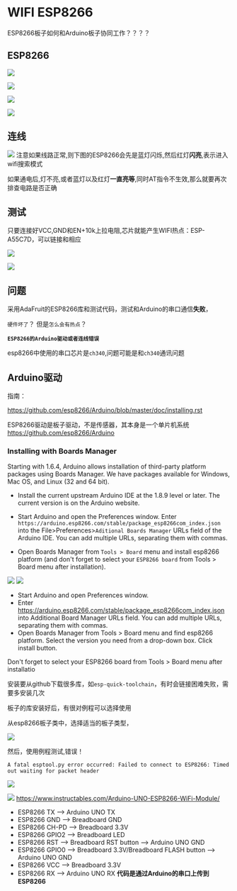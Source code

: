 # WIFI ESP8266

ESP8266板子如何和Arduino板子协同工作？？？？


## ESP8266

![](img/ESP8266.jpg)

![](img/ESP8266/esp8266_pins.jpg)

![](img/ESP8266/esp8266_pins_1.jpg)

![](img/ESP8266/esp8266_pins_2.jpg)



## 连线


![](img/ESP8266/esp8266_wired.jpg)
注意如果线路正常,则下图的ESP8266会先是蓝灯闪烁,然后红灯**闪亮**,表示进入wifi搜索模式

如果通电后,灯不亮,或者蓝灯以及红灯**一直亮等**,同时AT指令不生效,那么就要再次排查电路是否正确

## 测试

只要连接好VCC,GND和EN+10k上拉电阻,芯片就能产生WIFI热点：ESP-A55C7D，可以链接和相应

![](img/ESP8266/wifispot_1.jpg)

![](img/ESP8266/wifispot.jpg)


## 问题
采用AdaFruit的ESP8266库和测试代码，测试和Arduino的串口通信**失败**，

`硬件坏了`？ 但是`怎么会有热点`？ 

**`ESP8266的Arduino驱动或者连线错误`**

esp8266中使用的串口芯片是`ch340`,问题可能是和`ch340`通讯问题

## Arduino驱动

指南：

https://github.com/esp8266/Arduino/blob/master/doc/installing.rst


ESP8266驱动是板子驱动，不是传感器，其本身是一个单片机系统
https://github.com/esp8266/Arduino


### Installing with Boards Manager
Starting with 1.6.4, Arduino allows installation of third-party platform packages using Boards Manager. We have packages available for Windows, Mac OS, and Linux (32 and 64 bit).

* Install the current upstream Arduino IDE at the 1.8.9 level or later. The current version is on the Arduino website.
* Start Arduino and open the Preferences window.
Enter `https://arduino.esp8266.com/stable/package_esp8266com_index.json` into the File>Preferences>`Aditional Boards Manager` URLs field of the Arduino IDE. You can add multiple URLs, separating them with commas.

* Open Boards Manager from `Tools > Board` menu and install esp8266 platform (and don't forget to select your `ESP8266 board` from Tools > Board menu after installation).

![](img/ESP8266/ESP8266_Arduino_lib.jpg)
![](img/ESP8266/ESP8266_board.jpg)


* Start Arduino and open Preferences window.
* Enter https://arduino.esp8266.com/stable/package_esp8266com_index.json into Additional Board Manager URLs field. You can add multiple URLs, separating them with commas.
* Open Boards Manager from Tools > Board menu and find esp8266 platform.
Select the version you need from a drop-down box.
Click install button.

Don't forget to select your ESP8266 board from Tools > Board menu after installatio


安装要从github下载很多库，如`esp-quick-toolchain`，有时会链接困难失败，需要多安装几次

板子的库安装好后，有很对例程可以选择使用

从esp8266板子类中，选择适当的板子类型，

![](img/ESP8266/ESP8266_board_arduino.jpg)

然后，使用例程测试,错误！


`A fatal esptool.py error occurred: Failed to connect to ESP8266: Timed out waiting for packet header`

![](img/ESP8266/ESP8266_wired_1.jpg)

![](img/ESP8266/esp8266_pinsnum.jpg)
https://www.instructables.com/Arduino-UNO-ESP8266-WiFi-Module/


* ESP8266 TX --> Arduino UNO TX
* ESP8266 GND --> Breadboard GND
* ESP8266 CH-PD --> Breadboard 3.3V
* ESP8266 GPIO2 --> Breadboard LED
* ESP8266 RST --> Breadboard RST button --> Arduino UNO GND
* ESP8266 GPIO0 --> Breadboard 3.3V/Breadboard FLASH button --> Arduino UNO GND
* ESP8266 VCC --> Breadboard 3.3V
* ESP8266 RX --> Arduino UNO RX
**代码是通过Arduino的串口上传到ESP8266**